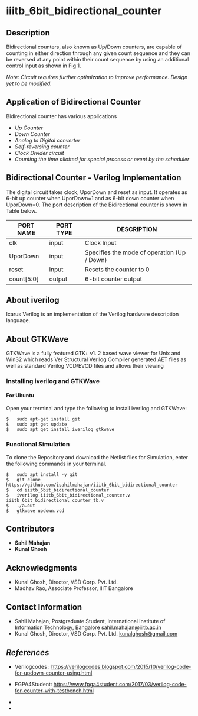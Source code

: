 # iiitb_6bit_bidirectional_counter


## Description

Bidirectional counters, also known as Up/Down counters, are capable of counting in either direction through any given count sequence and they can be reversed at any point within their count sequence by using an additional control input as shown in Fig 1.

*Note: Circuit requires further optimization to improve performance. Design yet to be modified.*

## Application of Bidirectional Counter

Bidirectional counter has various applications
- *Up Counter*
- *Down Counter*
- *Analog to Digital converter*
- *Self-reversing counter*
- *Clock Divider circuit*
- *Counting the time allotted for special process or event by the scheduler*

## Bidirectional Counter - Verilog Implementation 
The digital circuit takes clock, UporDown and reset as input. It operates as 6-bit up counter when UporDown=1 and as 6-bit down counter when UporDown=0. The port description of the Bidirectional counter is shown in Table below. 


| PORT NAME | PORT TYPE | DESCRIPTION |
|-----------|-----------|-------------|
| clk       | input     | Clock Input |
| UporDown | input | Specifies the mode of operation (Up / Down) |
| reset | input | Resets the counter to 0 |
| count[5:0] | output | 6-bit counter output |

## About iverilog 
Icarus Verilog is an implementation of the Verilog hardware description language.
## About GTKWave
GTKWave is a fully featured GTK+ v1. 2 based wave viewer for Unix and Win32 which reads Ver Structural Verilog Compiler generated AET files as well as standard Verilog VCD/EVCD files and allows their viewing

### Installing iverilog and GTKWave

#### For Ubuntu

Open your terminal and type the following to install iverilog and GTKWave:
```
$   sudo apt-get install git 
$   sudo apt get update
$   sudo apt get install iverilog gtkwave
```


### Functional Simulation
To clone the Repository and download the Netlist files for Simulation, enter the following commands in your terminal.
```
$   sudo apt install -y git
$   git clone https://github.com/isahilmahajan/iiitb_6bit_bidirectional_counter
$   cd iiitb_6bit_bidirectional_counter
$   iverilog iiitb_6bit_bidirectional_counter.v iiitb_6bit_bidirectional_counter_tb.v
$   ./a.out
$   gtkwave updown.vcd
```
## Contributors

- **Sahil Mahajan**
- **Kunal Ghosh**


## Acknowledgments


- Kunal Ghosh, Director, VSD Corp. Pvt. Ltd.
- Madhav Rao, Associate Professor, IIIT Bangalore


## Contact Information

- Sahil Mahajan, Postgraduate Student, International Institute of Information Technology, Bangalore  sahil.mahajan@iiitb.ac.in
- Kunal Ghosh, Director, VSD Corp. Pvt. Ltd. kunalghosh@gmail.com

## *References*
- Verilogcodes : https://verilogcodes.blogspot.com/2015/10/verilog-code-for-updown-counter-using.html

- FGPA4Student: https://www.fpga4student.com/2017/03/verilog-code-for-counter-with-testbench.html

- [^3]: Icarus Verilog - [iverilog](http://iverilog.icarus.com/)

- [^4]: GTK Wave [documentation](http://gtkwave.sourceforge.net/gtkwave.pdf)
